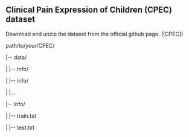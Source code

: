 ## Clinical Pain Expression of Children (CPEC) dataset

Download and unzip the dataset from the official github page. ([CPEC])

path/to/your/CPEC/

|-- data/

|   |-- info/

|   |-- info/

|   |...

|-- info/

|   |-- train.txt

|   |-- test.txt
